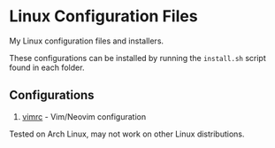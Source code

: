 # Linux Configuration Files

My Linux configuration files and installers. 

These configurations can be installed by running the `install.sh` script found in each folder.

## Configurations
1. [vimrc](./vimrc) - Vim/Neovim configuration

Tested on Arch Linux, may not work on other Linux distributions.
